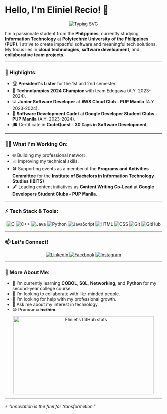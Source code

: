# Hello, I'm Eliniel Recio! 👋

<p align="center">
  <img src="https://readme-typing-svg.demolab.com?font=Fira+Code&size=28&pause=1000&color=6A5ACD&center=true&vCenter=true&width=600&lines=Welcome+to+my+GitHub+Profile!+%F0%9F%91%8B;I+am+a+Software+Developer!+%F0%9F%92%BB;Let's+create+something+amazing!+%F0%9F%9A%80" alt="Typing SVG" />
</p>

I'm a passionate student from the **Philippines**, currently studying **Information Technology** at **Polytechnic University of the Philippines (PUP)**. I strive to create impactful software and meaningful tech solutions. My focus lies in **cloud technologies**, **software development**, and **collaborative team projects**.

---

### 🌟 Highlights:

- 🏆 **President's Lister** for the 1st and 2nd semester.
- 🥇 **Technolympics 2024 Champion** with team Edogawa (A.Y. 2023-2024).
- 💻 **Junior Software Developer** at **AWS Cloud Club - PUP Manila** (A.Y. 2023-2024).
- 🚀 **Software Development Cadet** at **Google Developer Student Clubs - PUP Manila** (A.Y. 2023-2024).
- 🎓 Certificate in **CodeQuest - 30 Days in Software Development**.

---

### 👨‍💻 What I'm Working On:

- 🌐 Building my professional network.
- 📈 Improving my technical skills.
- 🛠️ Supporting events as a member of the **Programs and Activities Committee** for the **Institute of Bachelors in Information Technology Studies (IBITS)**
- 🖋️ Leading content initiatives as **Content Writing Co-Lead** at **Google Developers Student Clubs - PUP Manila**.

---

### ⚡ Tech Stack & Tools:
<p align="center">
  <img src="https://img.shields.io/badge/Language-C-blue?logo=c&logoColor=white" alt="C" />
  <img src="https://img.shields.io/badge/Language-C++-00599C?logo=c%2B%2B&logoColor=white" alt="C++" />
  <img src="https://img.shields.io/badge/Language-Java-orange?logo=java&logoColor=white" alt="Java" />
  <img src="https://img.shields.io/badge/Language-Python-3776AB?logo=python&logoColor=white" alt="Python" />
  <img src="https://img.shields.io/badge/Language-JavaScript-F7DF1E?logo=javascript&logoColor=black" alt="JavaScript" />
  <img src="https://img.shields.io/badge/Frontend-HTML-orange?logo=html5&logoColor=white" alt="HTML" />
  <img src="https://img.shields.io/badge/Frontend-CSS-blue?logo=css3&logoColor=white" alt="CSS" />
  <img src="https://img.shields.io/badge/Tools-Git-F05032?logo=git&logoColor=white" alt="Git" />
  <img src="https://img.shields.io/badge/Tools-GitHub-181717?logo=github&logoColor=white" alt="GitHub"/>
</p>

---

### 📫 Let's Connect!

<p align="center">
  <a href="https://www.linkedin.com/in/recio-eliniel-932521291/"><img src="https://img.shields.io/badge/LinkedIn-blue?logo=linkedin&logoColor=white" alt="LinkedIn" </a>
  <a href="https://www.facebook.com/happyreshh?mibextid=LQQJ4d"><img src="https://img.shields.io/badge/Facebook-1877F2?logo=facebook&logoColor=white" alt="Facebook" /></a>
  <a href="https://www.instagram.com/happyresh?igsh=ZHF4OXpqNzh2am4x&utm_source=qr"><img src="https://img.shields.io/badge/Instagram-E4405F?logo=instagram&logoColor=white" alt="Instagram" /></a>
</p>

---

### 🔭 More About Me:

- 🌱 I’m currently learning **COBOL**, **SQL**, **Networking**, and **Python** for my second-year college course.
- 👯 I’m looking to collaborate with like-minded people.
- 🤔 I’m looking for help with my professional growth.
- 💬 Ask me about my interest in technology.
- 😄 Pronouns: **he/him**.

<p align="center">
  <img src=[happyresh's Stats](https://github-readme-stats.vercel.app/api?username=happyresh&theme=synthwave&show_icons=true&hide_border=true&count_private=true)" alt="Eliniel's GitHub stats" width="450" height="250"/>
</p>

---

⚡️ *"Innovation is the fuel for transformation."*
